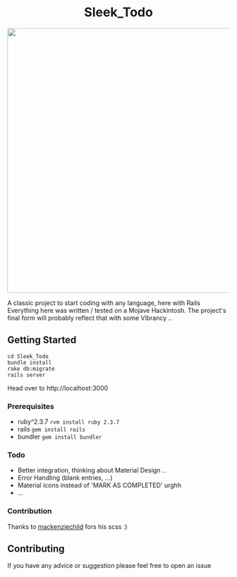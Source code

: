 <h1 align="center">Sleek_Todo</h1>
<p align="center">
    <img src="https://i.imgur.com/syn6e3g.jpg" width="600">
  </a>
</p>
A classic project to start coding with any language, here with Rails
Everything here was written / tested on a Mojave Hackintosh.
The project's final form will probably reflect that with some Vibrancy ..


## Getting Started

```
cd Sleek_Todo
bundle install
rake db:migrate
rails server
```
Head over to http://localhost:3000

### Prerequisites

* ruby^2.3.7
`
rvm install ruby 2.3.7
`
* rails
`
gem install rails
`
* bundler
`
gem install bundler
`

### Todo

* Better integration, thinking about Material Design ..
* Error Handling (blank entries, ...)
* Material icons instead of 'MARK AS COMPLETED' urghh
* ...

### Contribution

Thanks to [mackenziechild](https://github.com/mackenziechild) fors his scss :)

## Contributing

If you have any advice or suggestion please feel free to open an issue
